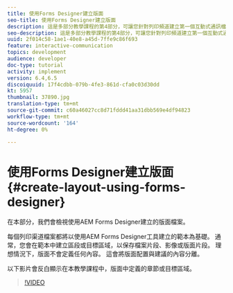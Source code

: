 ```yaml
---
title: 使用Forms Designer建立版面
seo-title: 使用Forms Designer建立版面
description: 這是多部分教學課程的第4部分，可讓您針對列印頻道建立第一個互動式通訊檔案。在本部分中，我們將檢視使用AEM Forms Designer建立的版面檔案。
seo-description: 這是多部分教學課程的第4部分，可讓您針對列印頻道建立第一個互動式通訊檔案。在本部分中，我們將檢視使用AEM Forms Designer建立的版面檔案。
uuid: 2f014c58-1ae1-40e8-a45d-7ffe9c86f693
feature: interactive-communication
topics: development
audience: developer
doc-type: tutorial
activity: implement
version: 6.4,6.5
discoiquuid: 17f4cdbb-079b-4fe3-861d-cfa0c03d30dd
kt: 5957
thumbnail: 37890.jpg
translation-type: tm+mt
source-git-commit: c60a46027cc8d71fddd41aa31dbb569e4df94823
workflow-type: tm+mt
source-wordcount: '164'
ht-degree: 0%

---
```



# 使用Forms Designer建立版面 {#create-layout-using-forms-designer}

在本部分，我們會檢視使用AEM Forms Designer建立的版面檔案。

每個列印渠道檔案都將以使用AEM Forms Designer工具建立的範本為基礎。 通常，您會在範本中建立區段或目標區域，以保存檔案片段、影像或版面片段。 理想情況下，版面不會定義任何內容。 這會將版面配置與建議的內容分離。

以下影片會反白顯示在本教學課程中，版面中定義的章節或目標區域。

>[!VIDEO](https://video.tv.adobe.com/v/37890/?quality=9)



